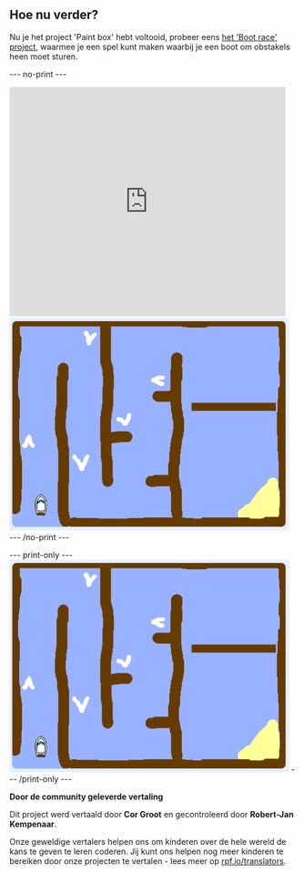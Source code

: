 ## Hoe nu verder?

Nu je het project 'Paint box' hebt voltooid, probeer eens [het 'Boot race' project](https://projects.raspberrypi.org/nl-NL/projects/boat-race?utm_source=pathway&utm_medium=whatnext&utm_campaign=projects), waarmee je een spel kunt maken waarbij je een boot om obstakels heen moet sturen.

--- no-print ---
<div class="scratch-preview">
  <iframe allowtransparency="true" width="485" height="402" src="https://scratch.mit.edu/projects/embed/276662533/?autostart=false" frameborder="0" scrolling="no"></iframe>
  <img src="images/boat_race_demo.png">
</div>
--- /no-print ---

--- print-only --- 
![boat race demo](images/boat_race_demo.png) 
--- /print-only ---


**Door de community geleverde vertaling**

Dit project werd vertaald door **Cor Groot** en gecontroleerd door **Robert-Jan Kempenaar**.

Onze geweldige vertalers helpen ons om kinderen over de hele wereld de kans te geven te leren coderen. Jij kunt ons helpen nog meer kinderen te bereiken door onze projecten te vertalen - lees meer op [rpf.io/translators](https://rpf.io/translators).

